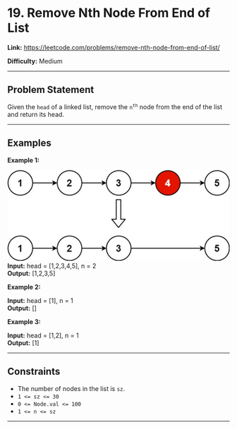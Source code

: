 # 19. Remove Nth Node From End of List

**Link:** https://leetcode.com/problems/remove-nth-node-from-end-of-list/

**Difficulty:** Medium

---

## Problem Statement

Given the `head` of a linked list, remove the <code>n<sup>th</sup></code> node from the end of the list and return its head.

---

## Examples

**Example 1:**

![alt text](remove_ex1.jpg) \
**Input:** head = [1,2,3,4,5], n = 2 \
**Output:** [1,2,3,5]

**Example 2:**

**Input:** head = [1], n = 1 \
**Output:** []

**Example 3:**

**Input:** head = [1,2], n = 1 \
**Output:** [1]

---

## Constraints

- The number of nodes in the list is `sz`.
- `1 <= sz <= 30`
- `0 <= Node.val <= 100`
- `1 <= n <= sz`

---